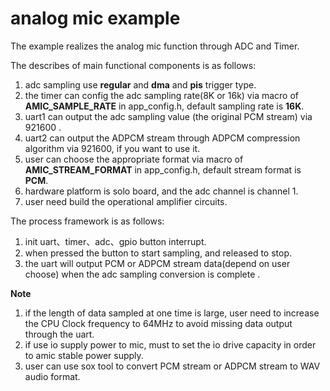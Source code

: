 # analog mic example

The example realizes the analog mic function through ADC and Timer.

The describes of main functional components is as follows:

1.  adc sampling use **regular** and **dma** and **pis** trigger type.
2.  the timer can config the adc sampling rate(8K or 16k) via macro of **AMIC_SAMPLE_RATE** in app_config.h, default sampling rate is **16K**.
3.  uart1 can output the adc sampling value (the original PCM stream) via 921600 .
4.  uart2 can output the ADPCM stream through ADPCM compression algorithm via 921600, if you want to use it.
5.  user can choose the appropriate format via macro of **AMIC_STREAM_FORMAT** in app_config.h, default stream format is **PCM**.
6.  hardware platform is solo board, and the adc channel is channel 1.
7.  user need build the operational amplifier circuits.

The process framework is as follows:
1.  init uart、timer、adc、gpio button interrupt.
2.  when pressed the button to start sampling, and released to stop.
3.  the uart will output PCM or ADPCM stream data(depend on user choose) when the adc sampling conversion is complete .

**Note**

1.  if the length of data sampled at one time is large, user need to increase the CPU Clock frequency to 64MHz to avoid missing data output through the uart.
2.  if use io supply power to mic, must to set the io drive capacity in order to amic stable power supply.
3.  user can use sox tool to convert PCM stream or ADPCM stream to WAV audio format.
